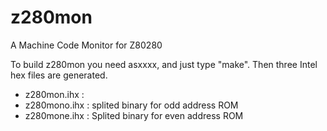 # z280mon
A Machine Code Monitor for Z80280   

To build z280mon you need asxxxx, and just type "make".
Then three Intel hex files are generated.
- z280mon.ihx : 
- z280mono.ihx : splited binary for odd address ROM   
- z280mone.ihx : Splited binary for even address ROM   

